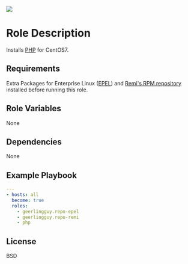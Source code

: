 [![](https://github.com/ansible-roles-mamono210/php/workflows/build/badge.svg)](https://github.com/ansible-roles-mamono210/php/actions?query=workflow%3Abuild)

Role Description
=========

Installs [PHP](https://www.php.net) for CentOS7.

Requirements
------------

Extra Packages for Enterprise Linux ([EPEL](https://docs.fedoraproject.org/en-US/epel/)) and [Remi's RPM repository](https://rpms.remirepo.net) installed before running this role.

Role Variables
--------------

None

Dependencies
------------

None

Example Playbook
----------------

```YAML
---
- hosts: all
  become: true
  roles:
    - geerlingguy.repo-epel
    - geerlingguy.repo-remi
    - php
```

License
-------

BSD
